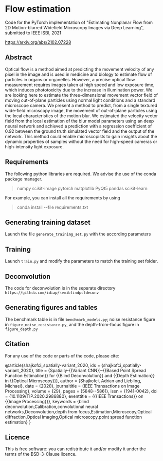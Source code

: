 # Flow estimation
Code for the PyTorch implementation of "Estimating Nonplanar Flow from 2D Motion-blurred Widefield Microscopy Images via Deep Learning", submitted to IEEE ISBI, 2021

https://arxiv.org/abs/2102.07228

## Abstract
Optical flow is a method aimed at predicting the movement velocity of any pixel in the image and is used in medicine and biology to estimate flow of particles in organs or organelles. However, a precise optical flow measurement requires images taken at high speed and low exposure time, which induces phototoxicity due to the increase in illumination power. We are looking here to estimate the three-dimensional movement vector field of moving out-of-plane particles using normal light conditions and a standard microscope camera.
We present a method to predict, from a single textured wide-field microscopy image, the movement of out-of-plane particles using the local characteristics of the motion blur. We estimated the velocity vector field from the local estimation of the blur model parameters using an deep neural network and achieved a prediction with a regression coefficient of 0.92 between the ground truth simulated vector field and the output of the network. This method could enable microscopists to gain insights about the dynamic properties of samples without the need for high-speed cameras or high-intensity light exposure. 

## Requirements
The following python libraries are required. We advise the use of the conda package manager.
> numpy
> scikit-image
> pytorch
> matplotlib
> PyQt5
> pandas
> scikit-learn

For example, you can install all the requirements by using
> conda install --file requirements.txt

## Generating training dataset
Launch the file `generate_training_set.py` with the according parameters

## Training
Launch `train.py` and modify the parameters to match the training set folder.

## Deconvolution
The code for deconvolution is in the separate directory `https://github.com/idiap/semiblindpsfdeconv`

## Generating figures and tables
The benchmark table is in file `benchmark_models.py`; noise resistance figure in `figure_noise_resistance.py`, and the depth-from-focus figure in `figure_depth.py`

## Citation
For any use of the code or parts of the code, please cite:

@article{shajkofci_spatially-variant_2020,
  ids = {shajkofci\_spatially-variant\_2020},
  title = {Spatially-{{Variant CNN}}-{{Based Point Spread Function Estimation}} for {{Blind Deconvolution}} and {{Depth Estimation}} in {{Optical Microscopy}}},
  author = {Shajkofci, Adrian and Liebling, Michael},
  date = {2020},
  journaltitle = {IEEE Transactions on Image Processing},
  volume = {29},
  pages = {5848--5861},
  issn = {1941-0042},
  doi = {10.1109/TIP.2020.2986880},
  eventtitle = {{{IEEE Transactions}} on {{Image Processing}}},
  keywords = {blind deconvolution,Calibration,convolutional neural networks,Deconvolution,depth from focus,Estimation,Microscopy,Optical diffraction,Optical imaging,Optical microscopy,point spread function estimation}
}


## Licence
This is free software: you can redistribute it and/or modify it under the terms of the BSD-3-Clause licence.
